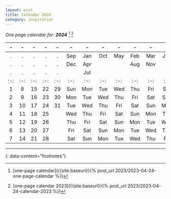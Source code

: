 ```yaml
---
layout: post
title: Calendar 2024
category: inspiration
---
```


_One page calendar for: **2024**_ [^1] [^2]

| - | - | - | - | - | - | - | - | - | - | - | - |
|:-:|:-:|:-:|:-:|:-:|:-:|:-:|:-:|:-:|:-:|:-:|:-:|
| . | . | . | . | . |Sep|Jan|Oct|May|Feb|Mar|Jun|
| . | . | . | . | . |Dec|Apr|   |   |Aug|Nov|   |
| . | . | . | . | . |   |Jul|   |   |   |   |   |
|:-:|:-:|:-:|:-:|:-:|:-:|:-:|:-:|:-:|:-:|:-:|:-:|
| 1 | 8 | 15| 22| 29|Sun|Mon|Tue|Wed|Thu|Fri|Sat|
| 2 | 9 | 16| 23| 30|Mon|Tue|Wed|Thu|Fri|Sat|Sun|
| 3 | 10| 17| 24| 31|Tue|Wed|Thu|Fri|Sat|Sun|Mon|
| 4 | 11| 18| 25|   |Wed|Thu|Fri|Sat|Sun|Mon|Tue|
| 5 | 12| 19| 26|   |Thu|Fri|Sat|Sun|Mon|Tue|Wed|
| 6 | 13| 20| 27|   |Fri|Sat|Sun|Mon|Tue|Wed|Thu|
| 7 | 14| 21| 28|   |Sat|Sun|Mon|Tue|Wed|Thu|Fri|



---
{: data-content="footnotes"}

[^1]: [one-page calendar]({{site.baseurl}}{% post_url 2023/2023-04-24-one-page-calendar %})
[^2]: [one-page calendar 2023]({{site.baseurl}}{% post_url 2023/2023-04-24-calendar-2023 %})
